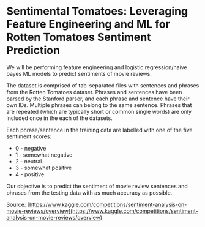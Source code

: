 # Sentimental Tomatoes: Leveraging Feature Engineering and ML for Rotten Tomatoes Sentiment Prediction

We will be performing feature engineering and logistic regression/naive bayes ML models to predict sentiments of movie reviews.

The dataset is comprised of tab-separated files with sentences and phrases from the Rotten Tomatoes dataset. Phrases and sentences have been parsed by the Stanford parser, and each phrase and sentence have their own IDs. Multiple phrases can belong to the same sentence. Phrases that are repeated (which are typically short or common single words) are only included once in the each of the datasets.

Each phrase/sentence in the training data are labelled with one of the five sentiment scores:
- 0 - negative
- 1 - somewhat negative
- 2 - neutral
- 3 - somewhat positive
- 4 - positive

Our objective is to predict the sentiment of movie review sentences and phrases from the testing data with as much accuracy as possible.

Source: [https://www.kaggle.com/competitions/sentiment-analysis-on-movie-reviews/overview](https://www.kaggle.com/competitions/sentiment-analysis-on-movie-reviews/overview)
